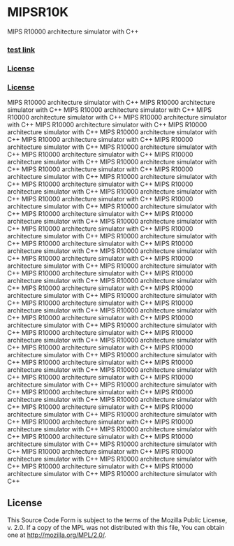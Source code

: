MIPSR10K
========

MIPS R10000 architecture simulator with C++ 
### [test link](https://github.com/codecombat/codecombat/wiki/Developer-environment)
### [License](#License)
### [License](##License)

MIPS R10000 architecture simulator with C++ 
MIPS R10000 architecture simulator with C++ 
MIPS R10000 architecture simulator with C++ 
MIPS R10000 architecture simulator with C++ 
MIPS R10000 architecture simulator with C++ 
MIPS R10000 architecture simulator with C++ 
MIPS R10000 architecture simulator with C++ 
MIPS R10000 architecture simulator with C++ 
MIPS R10000 architecture simulator with C++ 
MIPS R10000 architecture simulator with C++ 
MIPS R10000 architecture simulator with C++ 
MIPS R10000 architecture simulator with C++ 
MIPS R10000 architecture simulator with C++ 
MIPS R10000 architecture simulator with C++ 
MIPS R10000 architecture simulator with C++ 
MIPS R10000 architecture simulator with C++ 
MIPS R10000 architecture simulator with C++ 
MIPS R10000 architecture simulator with C++ 
MIPS R10000 architecture simulator with C++ 
MIPS R10000 architecture simulator with C++ 
MIPS R10000 architecture simulator with C++ 
MIPS R10000 architecture simulator with C++ 
MIPS R10000 architecture simulator with C++ 
MIPS R10000 architecture simulator with C++ 
MIPS R10000 architecture simulator with C++ 
MIPS R10000 architecture simulator with C++ 
MIPS R10000 architecture simulator with C++ 
MIPS R10000 architecture simulator with C++ 
MIPS R10000 architecture simulator with C++ 
MIPS R10000 architecture simulator with C++ 
MIPS R10000 architecture simulator with C++ 
MIPS R10000 architecture simulator with C++ 
MIPS R10000 architecture simulator with C++ 
MIPS R10000 architecture simulator with C++ 
MIPS R10000 architecture simulator with C++ 
MIPS R10000 architecture simulator with C++ 
MIPS R10000 architecture simulator with C++ 
MIPS R10000 architecture simulator with C++ 
MIPS R10000 architecture simulator with C++ 
MIPS R10000 architecture simulator with C++ 
MIPS R10000 architecture simulator with C++ 
MIPS R10000 architecture simulator with C++ 
MIPS R10000 architecture simulator with C++ 
MIPS R10000 architecture simulator with C++ 
MIPS R10000 architecture simulator with C++ 
MIPS R10000 architecture simulator with C++ 
MIPS R10000 architecture simulator with C++ 
MIPS R10000 architecture simulator with C++ 
MIPS R10000 architecture simulator with C++ 
MIPS R10000 architecture simulator with C++ 
MIPS R10000 architecture simulator with C++ 
MIPS R10000 architecture simulator with C++ 
MIPS R10000 architecture simulator with C++ 
MIPS R10000 architecture simulator with C++ 
MIPS R10000 architecture simulator with C++ 
MIPS R10000 architecture simulator with C++ 
MIPS R10000 architecture simulator with C++ 
MIPS R10000 architecture simulator with C++ 
MIPS R10000 architecture simulator with C++ 
MIPS R10000 architecture simulator with C++ 
MIPS R10000 architecture simulator with C++ 
MIPS R10000 architecture simulator with C++ 
MIPS R10000 architecture simulator with C++ 
MIPS R10000 architecture simulator with C++ 
MIPS R10000 architecture simulator with C++ 
MIPS R10000 architecture simulator with C++ 
MIPS R10000 architecture simulator with C++ 
MIPS R10000 architecture simulator with C++ 
MIPS R10000 architecture simulator with C++ 
MIPS R10000 architecture simulator with C++ 
MIPS R10000 architecture simulator with C++ 
MIPS R10000 architecture simulator with C++ 
MIPS R10000 architecture simulator with C++ 
MIPS R10000 architecture simulator with C++ 
MIPS R10000 architecture simulator with C++ 
MIPS R10000 architecture simulator with C++ 
MIPS R10000 architecture simulator with C++ 




## License
This Source Code Form is subject to the terms of the Mozilla Public
License, v. 2.0. If a copy of the MPL was not distributed with this
file, You can obtain one at http://mozilla.org/MPL/2.0/.
